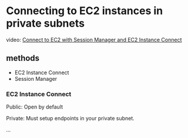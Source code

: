# Connecting to EC2 instances in private subnets

video: [Connect to EC2 with Session Manager and EC2 Instance Connect](https://www.youtube.com/watch?v=3tKB947rT5Q)

## methods

* EC2 Instance Connect
* Session Manager

### EC2 Instance Connect

Public: Open by default

Private: Must setup endpoints in your private subnet.

...